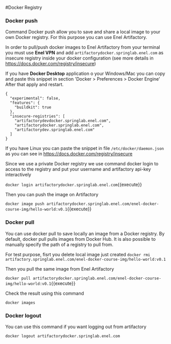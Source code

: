 #Docker Registry


### Docker push
Command Docker push allow you to save and share a local image to your own Docker registry.
For this purpose you can use Enel Artifactory.

In order to pull/push docker images to Enel Artifactory from your terminal you must use
**Enel VPN** and add `artifactorydocker.springlab.enel.com` as insecure registry inside your docker
configuration (see more details in https://docs.docker.com/registry/insecure)

If you have **Docker Desktop** application o your Windows/Mac you can copy and paste this snippet
in section 'Docker > Preferences > Docker Engine' After that apply and restart.

```
{
  "experimental": false,
  "features": {
    "buildkit": true
  },
  "insecure-registries": [
    "artifactorydevdocker.springlab.enel.com",
    "artifactorydocker.springlab.enel.com",
    "artifactorydev.springlab.enel.com"
  ]
}
```

If you have Linux you can paste the snippet in file `/etc/docker/daemon.json` as you can see
in https://docs.docker.com/registry/insecure

Since we use a private Docker registry we use command docker login to access to the registry
and put your username and artifactory api-key interactively

`docker login artifactorydocker.springlab.enel.com`{{execute}}

Then you can push the image on Artifactory

`docker image push artifactorydocker.springlab.enel.com/enel-docker-course-img/hello-world:v0.1`{{execute}}


### Docker pull
You can use docker pull to save locally an image from a Docker registry.
By default, docker pull pulls images from Docker Hub. 
It is also possible to manually specify the path of a registry to pull from. 

For test purpose, fisrt you delete local image just created
`docker rmi artifactory.springlab.enel.com/enel-docker-course-img/hello-world:v0.1`

Then you pull the same image from Enel Artifactory

`docker pull artifactorydocker.springlab.enel.com/enel-docker-course-img/hello-world:v0.1`{{execute}}

Check the result using this command

`docker images`

### Docker logout

You can use this command if you want logging out from artifactory

`docker logout artifactorydocker.springlab.enel.com`







